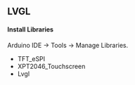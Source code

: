 
## LVGL

#### Install Libraries
Arduino IDE -> Tools -> Manage Libraries.  
- TFT_eSPI
- XPT2046_Touchscreen
- Lvgl

```bash

```
